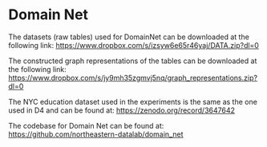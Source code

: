 # Domain Net

The datasets (raw tables) used for DomainNet can be downloaded at the following link: https://www.dropbox.com/s/izsyw6e65r46yaj/DATA.zip?dl=0

The constructed graph representations of the tables can be downloaded at the following link: https://www.dropbox.com/s/jy9mh35zgmvj5nq/graph_representations.zip?dl=0

The NYC education dataset used in the experiments is the same as the one used in D4 and can be found at: https://zenodo.org/record/3647642

The codebase for Domain Net can be found at: https://github.com/northeastern-datalab/domain_net
